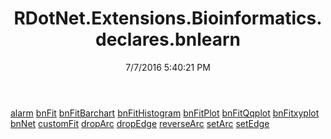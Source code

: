 ﻿---
title: RDotNet.Extensions.Bioinformatics.declares.bnlearn
date: 7/7/2016 5:40:21 PM
---

[alarm](T-RDotNet.Extensions.Bioinformatics.declares.bnlearn.alarm.html)
[bnFit](T-RDotNet.Extensions.Bioinformatics.declares.bnlearn.bnFit.html)
[bnFitBarchart](T-RDotNet.Extensions.Bioinformatics.declares.bnlearn.bnFitBarchart.html)
[bnFitHistogram](T-RDotNet.Extensions.Bioinformatics.declares.bnlearn.bnFitHistogram.html)
[bnFitPlot](T-RDotNet.Extensions.Bioinformatics.declares.bnlearn.bnFitPlot.html)
[bnFitQqplot](T-RDotNet.Extensions.Bioinformatics.declares.bnlearn.bnFitQqplot.html)
[bnFitxyplot](T-RDotNet.Extensions.Bioinformatics.declares.bnlearn.bnFitxyplot.html)
[bnNet](T-RDotNet.Extensions.Bioinformatics.declares.bnlearn.bnNet.html)
[customFit](T-RDotNet.Extensions.Bioinformatics.declares.bnlearn.customFit.html)
[dropArc](T-RDotNet.Extensions.Bioinformatics.declares.bnlearn.dropArc.html)
[dropEdge](T-RDotNet.Extensions.Bioinformatics.declares.bnlearn.dropEdge.html)
[reverseArc](T-RDotNet.Extensions.Bioinformatics.declares.bnlearn.reverseArc.html)
[setArc](T-RDotNet.Extensions.Bioinformatics.declares.bnlearn.setArc.html)
[setEdge](T-RDotNet.Extensions.Bioinformatics.declares.bnlearn.setEdge.html)
